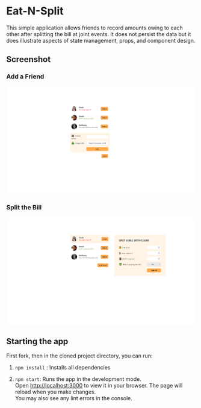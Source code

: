 # Eat-N-Split
This simple application allows friends to record amounts owing to each other after splitting the bill at joint events. It does not persist the data but it does illustrate aspects of state management, props, and component design. 

## Screenshot
### Add a Friend 
![Add a Friend](docs/add-friend.png 'Add a Friend')
### Split the Bill
![Split the Bill](docs/split-bill.png 'Split the Bill')

## Starting the app
First fork, then in the cloned project directory, you can run:

1. `npm install` : Installs all dependencies

2. `npm start`: Runs the app in the development mode.\
Open [http://localhost:3000](http://localhost:3000) to view it in your browser. The page will reload when you make changes.\
You may also see any lint errors in the console.
